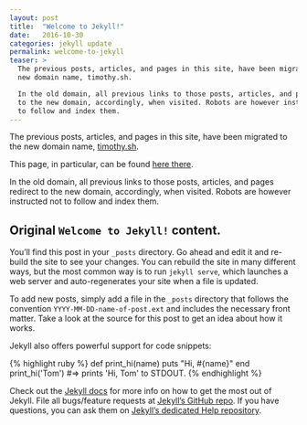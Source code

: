 ```yaml
---
layout: post
title:  "Welcome to Jekyll!"
date:   2016-10-30
categories: jekyll update
permalink: welcome-to-jekyll
teaser: >
  The previous posts, articles, and pages in this site, have been migrated to the
  new domain name, timothy.sh.

  In the old domain, all previous links to those posts, articles, and pages redirect
  to the new domain, accordingly, when visited. Robots are however instructed not
  to follow and index them.
---
```


The previous posts, articles, and pages in this site, have been migrated to the
new domain name, [timothy.sh](https://timothy.sh).

This page, in particular, can be found [here there](https://timothy.sh/welcome-to-jekyll/).

In the old domain, all previous links to those posts, articles, and pages redirect
to the new domain, accordingly, when visited. Robots are however instructed not
to follow and index them.

## Original `Welcome to Jekyll!` content.

You’ll find this post in your `_posts` directory. Go ahead and edit it and re-build the site to see your changes. You can rebuild the site in many different ways, but the most common way is to run `jekyll serve`, which launches a web server and auto-regenerates your site when a file is updated.

To add new posts, simply add a file in the `_posts` directory that follows the convention `YYYY-MM-DD-name-of-post.ext` and includes the necessary front matter. Take a look at the source for this post to get an idea about how it works.

Jekyll also offers powerful support for code snippets:

{% highlight ruby %}
def print_hi(name)
  puts "Hi, #{name}"
end
print_hi('Tom')
#=> prints 'Hi, Tom' to STDOUT.
{% endhighlight %}

Check out the [Jekyll docs][jekyll] for more info on how to get the most out of Jekyll. File all bugs/feature requests at [Jekyll’s GitHub repo][jekyll-gh]. If you have questions, you can ask them on [Jekyll’s dedicated Help repository][jekyll-help].

[jekyll]:      http://jekyllrb.com
[jekyll-gh]:   https://github.com/jekyll/jekyll
[jekyll-help]: https://github.com/jekyll/jekyll-help
